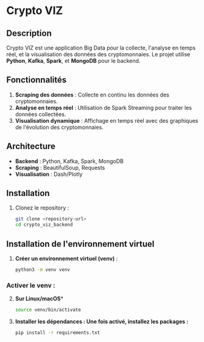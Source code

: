 # Crypto VIZ

## Description
Crypto VIZ est une application Big Data pour la collecte, l'analyse en temps réel, et la visualisation des données des cryptomonnaies. Le projet utilise **Python**, **Kafka**, **Spark**, et **MongoDB** pour le backend.

## Fonctionnalités
1. **Scraping des données** : Collecte en continu les données des cryptomonnaies.
2. **Analyse en temps réel** : Utilisation de Spark Streaming pour traiter les données collectées.
3. **Visualisation dynamique** : Affichage en temps réel avec des graphiques de l'évolution des cryptomonnaies.

## Architecture
- **Backend** : Python, Kafka, Spark, MongoDB
- **Scraping** : BeautifulSoup, Requests
- **Visualisation** : Dash/Plotly

## Installation
1. Clonez le repository :
   ```bash
   git clone <repository-url>
   cd crypto_viz_backend

## Installation de l'environnement virtuel

1. **Créer un environnement virtuel (venv)** :
   ```bash
   python3 -m venv venv

### Activer le venv :

2. **Sur Linux/macOS***
   ```bash
   source venv/bin/activate

3. **Installer les dépendances : Une fois activé, installez les packages :**
   ```bash
   pip install -r requirements.txt